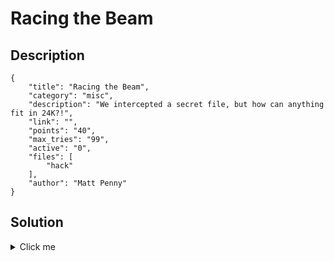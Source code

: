 # Racing the Beam

## Description

```
{
    "title": "Racing the Beam",
    "category": "misc",
    "description": "We intercepted a secret file, but how can anything fit in 24K?!",
    "link": "",
    "points": "40",
    "max_tries": "99",
    "active": "0",
    "files": [
        "hack"
    ],
    "author": "Matt Penny"
}
```

## Solution

<details><summary>Click me</summary>The file `hack` is an NES ROM. Run it in an emulator and after the intro some green garbage will
will appear on the screen. This is actually the flag but the ROM uses raster effects to obscure it
as the screen is being rendered. However, these effects are applied on top of the actual screen
layout (nametable) so it is possible to see what it says using an emulator's debugging features.

flag{n0_t1m3_f0r_g4m3s}
</details>
